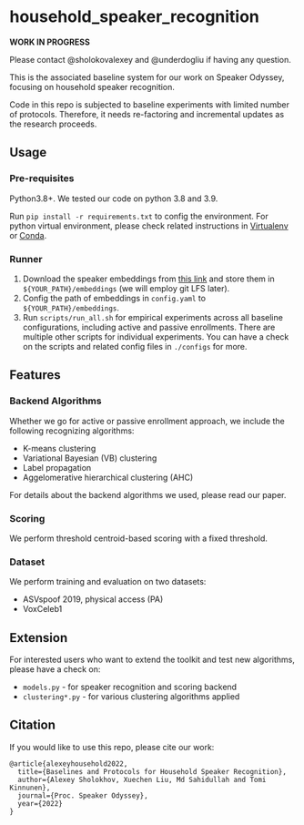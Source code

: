# household_speaker_recognition

**WORK IN PROGRESS**

Please contact @sholokovalexey and @underdogliu if having any question.

This is the associated baseline system for our work on Speaker Odyssey, focusing on household speaker recognition. 

Code in this repo is subjected to baseline experiments with limited number of protocols. Therefore, it needs re-factoring and incremental updates as the research proceeds.

## Usage

### Pre-requisites
Python3.8+. We tested our code on python 3.8 and 3.9.

Run `pip install -r requirements.txt` to config the environment. For python virtual environment, please check related instructions in [Virtualenv](https://virtualenv.pypa.io/en/latest/) or [Conda](https://docs.anaconda.com/anaconda/user-guide/getting-started/).

### Runner
1. Download the speaker embeddings from [this link]() and store them in `${YOUR_PATH}/embeddings` (we will employ git LFS later).
2. Config the path of embeddings in `config.yaml` to `${YOUR_PATH}/embeddings`.
3. Run `scripts/run_all.sh` for empirical experiments across all baseline configurations, including active and passive enrollments. There are multiple other scripts for individual experiments. You can have a check on the scripts and related config files in `./configs` for more.


## Features

### Backend Algorithms
Whether we go for active or passive enrollment approach, we include the following recognizing algorithms:
* K-means clustering
* Variational Bayesian (VB) clustering
* Label propagation
* Aggelomerative hierarchical clustering (AHC)

For details about the backend algorithms we used, please read our paper.

### Scoring
We perform threshold centroid-based scoring with a fixed threshold.

### Dataset
We perform training and evaluation on two datasets:
* ASVspoof 2019, physical access (PA)
* VoxCeleb1


## Extension
For interested users who want to extend the toolkit and test new algorithms, please have a check on:
* `models.py` - for speaker recognition and scoring backend
* `clustering*.py` - for various clustering algorithms applied


## Citation
If you would like to use this repo, please cite our work:

```
@article{alexeyhousehold2022,
  title={Baselines and Protocols for Household Speaker Recognition},
  author={Alexey Sholokhov, Xuechen Liu, Md Sahidullah and Tomi Kinnunen},
  journal={Proc. Speaker Odyssey},
  year={2022}
}
```